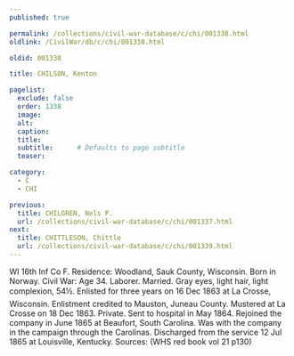 ```yaml
---
published: true

permalink: /collections/civil-war-database/c/chi/001338.html
oldlink: /CivilWar/db/c/chi/001338.html

oldid: 001338

title: CHILSON, Kenton

pagelist:
  exclude: false
  order: 1338
  image: 
  alt:
  caption:
  title:
  subtitle:      # Defaults to page subtitle
  teaser:

category: 
  - C 
  - CHI

previous:
  title: CHILGREN, Nels P.
  url: /collections/civil-war-database/c/chi/001337.html  
next:
  title: CHITTLESON, Chittle
  url: /collections/civil-war-database/c/chi/001339.html   
---
```

WI 16th Inf Co F. Residence: Woodland, Sauk County, Wisconsin. Born in Norway. Civil War: Age 34. Laborer. Married. Gray eyes, light hair, light complexion, 5&#146;4&frac12;&#148;. Enlisted for three years on 16 Dec 1863 at La Crosse, Wisconsin. Enlistment credited to Mauston, Juneau County. Mustered at La Crosse on 18 Dec 1863. Private. Sent to hospital in May 1864. Rejoined the company in June 1865 at Beaufort, South Carolina. Was with the company in the campaign through the Carolinas. Discharged from the service 12 Jul 1865 at Louisville, Kentucky. Sources: (WHS red book vol 21 p130)